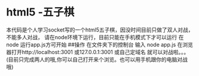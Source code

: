 # html5  -五子棋
本代码是个人学习socket写的一个html5五子棋，因没时间目前只做了双人对战，不能多人对战，
请在node环境下运行，目前只能在手机模式下才可以运行
在node 运行app.js方可开始
##操作
在文件夹下的控制台 输入  node app.js
在浏览器打开http://localhost:3001   或127.0.0.1:3001 或自己定域名
就可以对战啦。。。(目前只完成两人的哦,你可以自己打开来个浏览。也可以用手机跟你的电脑对战哦)
